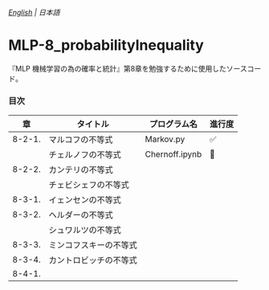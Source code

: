 ###### [English](./README-en.md) | 日本語
# MLP-8_probabilityInequality

『MLP 機械学習の為の確率と統計』第8章を勉強するために使用したソースコード。

### 目次

| 章     | タイトル                            | プログラム名    | 進行度 |
| ------ | ---------------------------------- | -------------- | ------ |
| 8-2-1. | マルコフの不等式                     | Markov.py      | :white_check_mark: |
|        | チェルノフの不等式                   | Chernoff.ipynb | :construction: |
| 8-2-2. | カンテリの不等式                     |  |  |
|        | チェビシェフの不等式                 |  |  |
| 8-3-1. | イェンセンの不等式                   |  |  |
| 8-3-2. | ヘルダーの不等式                     |  |  |
|        | シュワルツの不等式                   |  |  |
| 8-3-3. | ミンコフスキーの不等式               |  |  |
| 8-3-4. | カントロビッチの不等式               |  |  |
| 8-4-1. |  |  |

